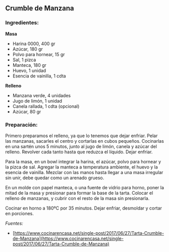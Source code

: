 ## Crumble de Manzana

### Ingredientes:

**Masa**

  * Harina 0000, 400 gr
  * Azúcar, 180 gr
  * Polvo para hornear, 15 gr
  * Sal, 1 pizca
  * Manteca, 180 gr
  * Huevo, 1 unidad
  * Esencia de vainilla, 1 cdta

**Relleno**

  * Manzana verde, 4 unidades
  * Jugo de limón, 1 unidad
  * Canela rallada, 1 cdta (opcional)
  * Azúcar, 80 gr

### Preparación:

Primero preparamos el relleno, ya que lo tenemos que dejar enfriar. Pelar las
manzanas, sacarles el centro y cortarlas en cubos pequeños. Cocinarlas en una
sartén unos 5 minutos, junto al jugo de limón, canela y azúcar del relleno.
Revolver cada tanto hasta que reduzca el líquido. Dejar enfriar.

Para la masa, en un bowl integrar la harina, el azúcar, polvo para hornear y la
pizca de sal. Agregar la manteca a temperatura ambiente, el huevo y la esencia
de vainilla. Mezclar con las manos hasta llegar a una masa irregular sin unir,
debe quedar como un arenado grueso.

En un molde con papel manteca, o una fuente de vidrio para horno, poner la mitad
de la masa y presionar para formar la base de la tarta. Colocar el relleno de
manzanas, y cubrir con el resto de la masa sin presionarla.

Cocinar en horno a 180ºC por 35 minutos. Dejar enfriar, desmoldar y cortar en
porciones.

*Fuentes:*
  * [https://www.cocinarencasa.net/single-post/2017/06/27/Tarta-Crumble-de-Manzana](https://www.cocinarencasa.net/single-post/2017/06/27/Tarta-Crumble-de-Manzana)